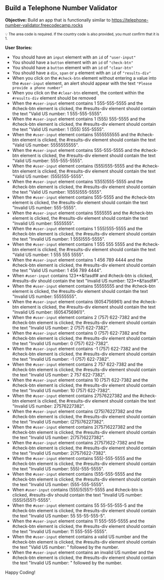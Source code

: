 ## Build a Telephone Number Validator
**Objective:** Build an app that is functionally similar to https://telephone-number-validator.freecodecamp.rocks

<sub>:bulb: The area code is required. If the country code is also provided, you must confirm that it is 1.</sub>

**User Stories:**

- You should have an `input` element with an `id` of `"user-input"`
- You should have a `button` element with an `id` of `"check-btn"`
- You should have a `button` element with an `id` of `"clear-btn"`
- You should have a `div`, `span` or `p` element with an `id` of `"results-div"`
- When you click on the `#check-btn` element without entering a value into the `#user-input` element, an alert should appear with the text `"Please provide a phone number"`
- When you click on the `#clear-btn` element, the content within the `#results-div` element should be removed
- When the `#user-input` element contains 1 555-555-5555 and the #check-btn element is clicked, the #results-div element should contain the text "Valid US number: 1 555-555-5555".
- When the `#user-input` element contains 1 (555) 555-5555 and the #check-btn element is clicked, the #results-div element should contain the text "Valid US number: 1 (555) 555-5555".
- When the `#user-input` element contains 5555555555 and the #check-btn element is clicked, the #results-div element should contain the text "Valid US number: 5555555555".
- When the `#user-input` element contains 555-555-5555 and the #check-btn element is clicked, the #results-div element should contain the text "Valid US number: 555-555-5555".
- When the `#user-input` element contains (555)555-5555 and the #check-btn element is clicked, the #results-div element should contain the text "Valid US number: (555)555-5555".
- When the `#user-input` element contains 1(555)555-5555 and the #check-btn element is clicked, the #results-div element should contain the text "Valid US number: 1(555)555-5555".
- When the `#user-input` element contains 555-5555 and the #check-btn element is clicked, the #results-div element should contain the text "Invalid US number: 555-5555".
- When the `#user-input` element contains 5555555 and the #check-btn element is clicked, the #results-div element should contain the text "Invalid US number: 5555555".
- When the `#user-input` element contains 1 555)555-5555 and the #check-btn element is clicked, the #results-div element should contain the text "Invalid US number: 1 555)555-5555".
- When the `#user-input` element contains 1 555 555 5555 and the #check-btn element is clicked, the #results-div element should contain the text "Valid US number: 1 555 555 5555".
- When the `#user-input` element contains 1 456 789 4444 and the #check-btn element is clicked, the #results-div element should contain the text "Valid US number: 1 456 789 4444".
- When `#user-input` contains 123**&!!asdf# and #check-btn is clicked, #results-div should contain the text "Invalid US number: 123**&!!asdf#".
- When the `#user-input` element contains 55555555 and the #check-btn element is clicked, the #results-div element should contain the text "Invalid US number: 55555555".
- When the `#user-input` element contains (6054756961) and the #check-btn element is clicked, the #results-div element should contain the text "Invalid US number: (6054756961)".
- When the `#user-input` element contains 2 (757) 622-7382 and the #check-btn element is clicked, the #results-div element should contain the text "Invalid US number: 2 (757) 622-7382".
- When the `#user-input` element contains 0 (757) 622-7382 and the #check-btn element is clicked, the #results-div element should contain the text "Invalid US number: 0 (757) 622-7382".
- When the `#user-input` element contains -1 (757) 622-7382 and the #check-btn element is clicked, the #results-div element should contain the text "Invalid US number: -1 (757) 622-7382".
- When the `#user-input` element contains 2 757 622-7382 and the #check-btn element is clicked, the #results-div element should contain the text "Invalid US number: 2 757 622-7382".
- When the `#user-input` element contains 10 (757) 622-7382 and the #check-btn element is clicked, the #results-div element should contain the text "Invalid US number: 10 (757) 622-7382".
- When the `#user-input` element contains 27576227382 and the #check-btn element is clicked, the #results-div element should contain the text "Invalid US number: 27576227382".
- When the `#user-input` element contains (275)76227382 and the #check-btn element is clicked, the #results-div element should contain the text "Invalid US number: (275)76227382".
- When the `#user-input` element contains 2(757)6227382 and the #check-btn element is clicked, the #results-div element should contain the text "Invalid US number: 2(757)6227382".
- When the `#user-input` element contains 2(757)622-7382 and the #check-btn element is clicked, the #results-div element should contain the text "Invalid US number: 2(757)622-7382".
- When the `#user-input` element contains 555)-555-5555 and the #check-btn element is clicked, the #results-div element should contain the text "Invalid US number: 555)-555-5555".
- When the `#user-input` element contains (555-555-5555 and the #check-btn element is clicked, the #results-div element should contain the text "Invalid US number: (555-555-5555".
- When `#user-input` contains (555)5(55?)-5555 and #check-btn is clicked, #results-div should contain the text "Invalid US number: (555)5(55?)-5555".
- When the `#user-input` element contains 55 55-55-555-5 and the #check-btn element is clicked, the #results-div element should contain the text "Invalid US number: 55 55-55-555-5".
- When the `#user-input` element contains 11 555-555-5555 and the #check-btn element is clicked, the #results-div element should contain the text "Invalid US number: 11 555-555-5555".
- When the `#user-input` element contains a valid US number and the #check-btn element is clicked, the #results-div element should contain the text "Valid US number: " followed by the number.
- When the `#user-input` element contains an invalid US number and the #check-btn element is clicked, the #results-div element should contain the text "Invalid US number: " followed by the number.

Happy Coding!
